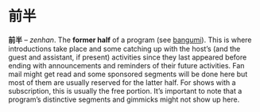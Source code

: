 # 前半

**前半** – *zenhan*. The **former half** of a program (see [bangumi](https://seiyuu.yakuaru.com/%E3%81%B0%E3%82%93%E3%81%90%E3%81%BF%20%28%E7%95%AA%E7%B5%84%29)). This is where introductions take place and some catching up with the host’s (and the guest and assistant, if present) activities since they last appeared before ending with announcements and reminders of their future activities. Fan mail might get read and some sponsored segments will be done here but most of them are usually reserved for the latter half. For shows with a subscription, this is usually the free portion. It’s important to note that a program’s distinctive segments and gimmicks might not show up here.
